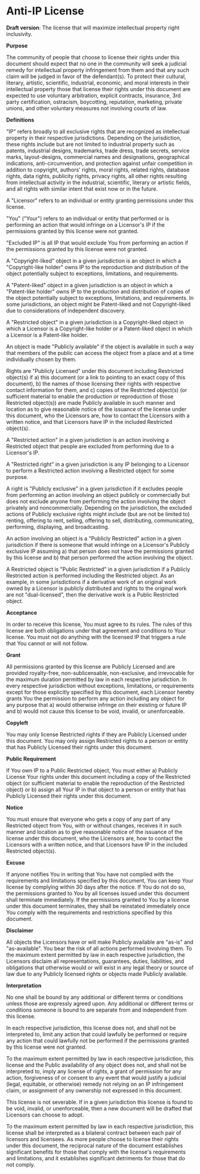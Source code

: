 # Anti-IP License
**Draft version**:  The license that will maximize intellectual property right inclusivity.

**Purpose**

The community of people that choose to license their rights under this document should expect that no one in the community will seek a judicial remedy for intellectual property infringement from them and that any such claim will be judged in favor of the defendant(s).  To protect their cultural, literary, artistic, scientific, industrial, economic, and moral interests in their intellectual property those that license their rights under this document are expected to use voluntary arbitration, explicit contracts, insurance, 3rd party certification, ostracism, boycotting, reputation, marketing, private unions, and other voluntary measures not involving courts of law.

**Definitions**

"IP" refers broadly to all exclusive rights that are recognized as intellectual property in their respective jurisdictions.  Depending on the jurisdiction, these rights include but are not limited to industrial property such as patents, industrial designs, trademarks, trade dress, trade secrets, service marks, layout-designs, commercial names and designations, geographical indications, anti-circumvention, and protection against unfair competition in addition to copyright, authors' rights, moral rights, related rights, database rights, data rights, publicity rights, privacy rights, all other rights resulting from intellectual activity in the industrial, scientific, literary or artistic fields, and all rights with similar intent that exist now or in the future.

A "Licensor" refers to an individual or entity granting permissions under this license.

"You" ("Your") refers to an individual or entity that performed or is performing an action that would infringe on a Licensor's IP if the permissions granted by this license were not granted.

"Excluded IP" is all IP that would exclude You from performing an action if the permissions granted by this license were not granted.

A "Copyright-liked" object in a given jurisdiction is an object in which a "Copyright-like holder" owns IP to the reproduction and distribution of the object potentially subject to exceptions, limitations, and requirements.

A "Patent-liked" object in a given jurisdiction is an object in which a "Patent-like holder" owns IP to the production and distribution of copies of the object potentially subject to exceptions, limitations, and requirements.  In some jurisdictions, an object might be Patent-liked and not Copyright-liked due to considerations of independent discovery.

A "Restricted object" in a given jurisdiction is a Copyright-liked object in which a Licensor is a Copyright-like holder or a Patent-liked object in which a Licensor is a Patent-like holder.

An object is made "Publicly available" if the object is available in such a way that members of the public can access the object from a place and at a time individually chosen by them.

Rights are "Publicly Licensed" under this document including Restricted object(s) if a) this document (or a link to pointing to an exact copy of this document), b) the names of those licensing their rights with respective contact information for them, and c) copies of the Restricted object(s) (or sufficient material to enable the production or reproduction of those Restricted object(s)) are made Publicly available in such manner and location as to give reasonable notice of the issuance of the license under this document, who the Licensors are, how to contact the Licensors with a written notice, and that Licensors have IP in the included Restricted object(s).

A "Restricted action" in a given jurisdiction is an action involving a Restricted object that people are excluded from performing due to a Licensor's IP.

A "Restricted right" in a given jurisdiction is any IP belonging to a Licensor to perform a Restricted action involving a Restricted object for some purpose.

A right is "Publicly exclusive" in a given jurisdiction if it excludes people from performing an action involving an object publicly or commercially but does not exclude anyone from performing the action involving the object privately and noncommercially.  Depending on the jurisdiction, the excluded actions of Publicly exclusive rights might include (but are not be limited to) renting, offering to rent, selling, offering to sell, distributing, communicating, performing, displaying, and broadcasting.

An action involving an object is a "Publicly Restricted" action in a given jurisdiction if there is someone that would infringe on a Licensor's Publicly exclusive IP assuming a) that person does not have the permissions granted by this license and b) that person performed the action involving the object.

A Restricted object is "Public Restricted" in a given jurisdiction if a Publicly Restricted action is performed including the Restricted object.  As an example, in some jurisdictions if a derivative work of an original work owned by a Licensor is publicly distributed and rights to the original work are not "dual-licensed", then the derivative work is a Public Restricted object.

**Acceptance**

In order to receive this license, You must agree to its rules. The rules of this license are both obligations under that agreement and conditions to Your license. You must not do anything with the licensed IP that triggers a rule that You cannot or will not follow.

**Grant**

All permissions granted by this license are Publicly Licensed and are provided royalty-free, non-sublicensable, non-exclusive, and irrevocable for the maximum duration permitted by law in each respective jurisdiction.  In every respective jurisdiction without exceptions, limitations, or requirements except for those explicitly specified by this document, each Licensor hereby grants You the permission to perform any action including any object for any purpose that a) would otherwise infringe on their existing or future IP and b) would not cause this license to be void, invalid, or unenforceable.

**Copyleft**

You may only license Restricted rights if they are Publicly Licensed under this document.  You may only assign Restricted rights to a person or entity that has Publicly Licensed their rights under this document.

**Public Requirement**

If You own IP to a Public Restricted object, You must either a) Publicly License Your rights under this document including a copy of the Restricted object (or sufficient material to enable the reproduction of the Restricted object) or b) assign all Your IP in that object to a person or entity that has Publicly Licensed their rights under this document.

**Notice**

You must ensure that everyone who gets a copy of any part of any Restricted object from You, with or without changes, receives it in such manner and location as to give reasonable notice of the issuance of the license under this document, who the Licensors are, how to contact the Licensors with a written notice, and that Licensors have IP in the included Restricted object(s).

**Excuse**

If anyone notifies You in writing that You have not complied with the requirements and limitations specified by this document, You can keep Your license by complying within 30 days after the notice. If You do not do so, the permissions granted to You by all licenses issued under this document shall terminate immediately.  If the permissions granted to You by a license under this document terminates, they shall be reinstated immediately once You comply with the requirements and restrictions specified by this document.

**Disclaimer**

All objects the Licensors have or will make Publicly available are "as-is" and "as-available".  You bear the risk of all actions performed involving them.  To the maximum extent permitted by law in each respective jurisdiction, the Licensors disclaim all representations, guarantees, duties, liabilities, and obligations that otherwise would or will exist in any legal theory or source of law due to any Publicly licensed rights or objects made Publicly available.

**Interpretation**

No one shall be bound by any additional or different terms or conditions unless those are expressly agreed upon.  Any additional or different terms or conditions someone is bound to are separate from and independent from this license.

In each respective jurisdiction, this license does not, and shall not be interpreted to, limit any action that could lawfully be performed or require any action that could lawfully not be performed if the permissions granted by this license were not granted.

To the maximum extent permitted by law in each respective jurisdiction, this license and the Public availability of any object does not, and shall not be interpreted to, imply any license of rights, a grant of permission for any action, forgiveness of or consent to any event that would justify a judicial (legal, equitable, or otherwise) remedy not relying on an IP infringement claim, or assignment of any ownership not expressed in this document.

This license is not severable.  If in a given jurisdiction this license is found to be void, invalid, or unenforceable, then a new document will be drafted that Licensors can choose to adopt.

To the maximum extent permitted by law in each respective jurisdiction, this license shall be interpreted as a bilateral contract between each pair of licensors and licensees.  As more people choose to license their rights under this document, the reciprocal nature of the document establishes significant benefits for those that comply with the license's requirements and limitations, and it establishes significant detriments for those that do not comply.
